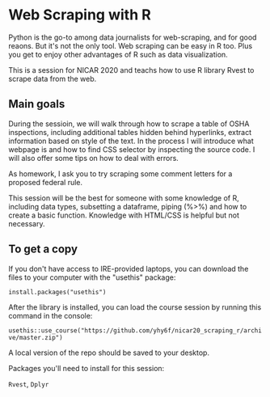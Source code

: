 # Web Scraping with R

Python is the go-to among data journalists for web-scraping, and for good reaons. But it's not the only tool. Web scraping can be easy in R too. Plus you get to enjoy other advantages of R such as data visualization.

This is a session for NICAR 2020 and teachs how to use R library Rvest to scrape data from the web. 

## Main goals
During the sessioin, we will walk through how to scrape a table of OSHA inspections, including additional tables hidden behind hyperlinks, extract information based on style of the text. In the process I will introduce what webpage is and how to find CSS selector by inspecting the source code. I will also offer some tips on how to deal with errors. 

As homework, I ask you to try scraping some comment letters for a proposed federal rule.

This session will be the best for someone with some knowledge of R, including data types, subsetting a dataframe, piping (%>%) and how to create a basic function. Knowledge with HTML/CSS is helpful but not necessary.

## To get a copy

If you don't have access to IRE-provided laptops, you can download the files to your computer with the "usethis" package:

`install.packages("usethis")`

After the library is installed, you can load the course session by running this command in the console:

`usethis::use_course("https://github.com/yhy6f/nicar20_scraping_r/archive/master.zip")`

A local version of the repo should be saved to your desktop.

Packages you'll need to install for this session:

`Rvest`, `Dplyr`
